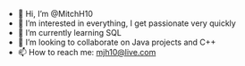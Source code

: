 - 👋 Hi, I’m @MitchH10
- 👀 I’m interested in everything, I get passionate very quickly
- 🌱 I’m currently learning SQL
- 💞️ I’m looking to collaborate on Java projects and C++ 
- 📫 How to reach me: mjh10@live.com

<!---
MitchH10/MitchH10 is a ✨ special ✨ repository because its `README.md` (this file) appears on your GitHub profile.
You can click the Preview link to take a look at your changes.
--->
